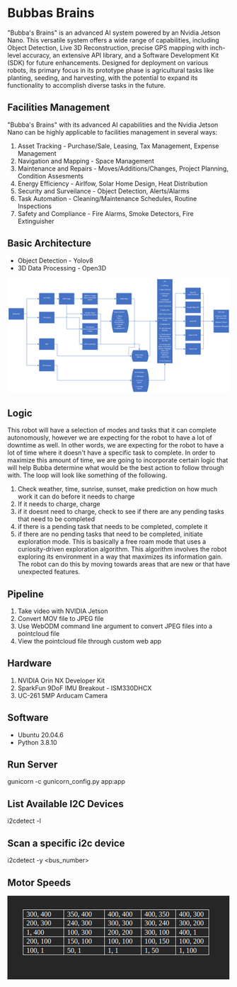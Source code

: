 # Bubbas Brains

"Bubba's Brains" is an advanced AI system powered by an Nvidia Jetson Nano. This versatile system offers a wide range of capabilities, including Object Detection, Live 3D Reconstruction, precise GPS mapping with inch-level accuracy, an extensive API library, and a Software Development Kit (SDK) for future enhancements. Designed for deployment on various robots, its primary focus in its prototype phase is agricultural tasks like planting, seeding, and harvesting, with the potential to expand its functionality to accomplish diverse tasks in the future.

## Facilities Management

"Bubba's Brains" with its advanced AI capabilities and the Nvidia Jetson Nano can be highly applicable to facilities management in several ways:

1. Asset Tracking - Purchase/Sale, Leasing, Tax Management, Expense Management
2. Navigation and Mapping - Space Management
3. Maintenance and Repairs - Moves/Additions/Changes, Project Planning, Condition Assesments
4. Energy Efficiency - Airlfow, Solar Home Design, Heat Distribution
6. Security and Surveilance - Object Detection, Alerts/Alarms
8. Task Automation - Cleaning/Maintenance Schedules, Routine Inspections
9. Safety and Compliance - Fire Alarms, Smoke Detectors, Fire Extinguisher

## Basic Architecture

* Object Detection - Yolov8
* 3D Data Processing - Open3D

![alt text](https://github.com/Banbury-inc/BubbasBrains/blob/main/assets/Architecture.png)

## Logic

This robot will have a selection of modes and tasks that it can complete autonomously, however we are expecting for the robot to have a lot of downtime as well. In other words, we are expecting for the robot to have a lot of time where it doesn't have a specific task to complete. In order to maximize this amount of time, we are going to incorporate certain logic that will help Bubba determine what would be the best action to follow through with. The loop will look like something of the following.
1. Check weather, time, sunrise, sunset, make prediction on how much work it can do before it needs to charge
2. If it needs to charge, charge
3. if it doesnt need to charge, check to see if there are any pending tasks that need to be completed
4. if there is a pending task that needs to be completed, complete it
5. if there are no pending tasks that need to be completed, initiate exploration mode. This is basically a free roam mode that uses a curiosity-driven exploration algorithm. This algorithm involves the robot exploring its environment in a way that maximizes its information gain. The robot can do this by moving towards areas that are new or that have unexpected features.


## Pipeline

1. Take video with NVIDIA Jetson
2. Convert MOV file to JPEG file
3. Use WebODM command line argument to convert JPEG files into a pointcloud file
4. View the pointcloud file through custom web app


## Hardware

1. NVIDIA Orin NX Developer Kit
2. SparkFun 9DoF IMU Breakout - ISM330DHCX
3. UC-261 5MP Arducam Camera
 
## Software


* Ubuntu 20.04.6
* Python 3.8.10

## Run Server

gunicorn -c gunicorn_config.py app:app

## List Available I2C Devices

i2cdetect -l

## Scan a specific i2c device

i2cdetect -y <bus_number>

## Motor Speeds




![alt text](https://github.com/Banbury-inc/BubbasBrains/blob/main/assets/Motor_Speeds.png)
